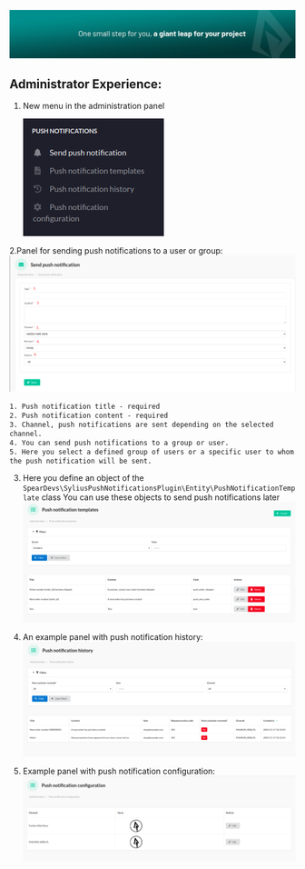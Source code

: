 ![img.png](images/img_header.png)

## Administrator Experience: 
1. New menu in the administration panel

    ![img_3.png](images/img_3.png)

2.Panel for sending push notifications to a user or group:
    ![img_4.png](images/img_4.png)

    1. Push notification title - required
    2. Push notification content - required
    3. Channel, push notifications are sent depending on the selected channel.
    4. You can send push notifications to a group or user.
    5. Here you select a defined group of users or a specific user to whom the push notification will be sent.
    

3. Here you define an object of the `SpearDevs\SyliusPushNotificationsPlugin\Entity\PushNotificationTemplate` class
   You can use these objects to send push notifications later
    ![img_5.png](images/img_5.png)

4. An example panel with push notification history:
    ![img_6.png](images/img_6.png)

5. Example panel with push notification configuration:
    ![img_7.png](images/img_7.png)

